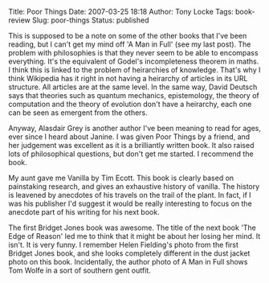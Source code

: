 Title: Poor Things
Date: 2007-03-25 18:18
Author: Tony Locke
Tags: book-review
Slug: poor-things
Status: published

This is supposed to be a note on some of the other books that I've been reading, but I can't get my mind off 'A Man in Full' (see my last post). The problem with philosophies is that they never seem to be able to encompass everything. It's the equivalent of Godel's incompleteness theorem in maths. I think this is linked to the problem of heirarchies of knowledge. That's why I think Wikipedia has it right in not having a heirarchy of articles in its URL structure. All articles are at the same level. In the same way, David Deutsch says that theories such as quantum mechanics, epistemology, the theory of computation and the theory of evolution don't have a heirarchy, each one can be seen as emergent from the others.  
  
Anyway, Alasdair Grey is another author I've been meaning to read for ages, ever since I heard about Janine. I was given Poor Things by a friend, and her judgement was excellent as it is a brilliantly written book. It also raised lots of philosophical questions, but don't get me started. I recommend the book.  
  
My aunt gave me Vanilla by Tim Ecott. This book is clearly based on painstaking research, and gives an exhaustive history of vanilla. The history is leavened by anecdotes of his travels on the trail of the plant. In fact, if I was his publisher I'd suggest it would be really interesting to focus on the anecdote part of his writing for his next book.  
  
The first Bridget Jones book was awesome. The title of the next book 'The Edge of Reason' led me to think that it might be about her losing her mind. It isn't. It is very funny. I remember Helen Fielding's photo from the first Bridget Jones book, and she looks completely different in the dust jacket photo on this book. Incidentally, the author photo of A Man in Full shows Tom Wolfe in a sort of southern gent outfit.
